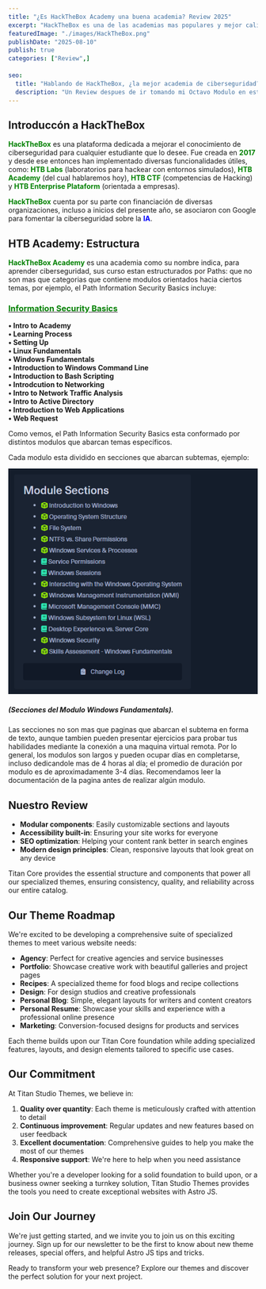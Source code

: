 ```yaml
---
title: "¿Es HackTheBox Academy una buena academia? Review 2025"
excerpt: "HackTheBox es una de las academias mas populares y mejor calificadas entre la comunidad de Hacking Etico, hoy haremos un Review de la plataforma.."
featuredImage: "./images/HackTheBox.png"
publishDate: "2025-08-10"
publish: true
categories: ["Review",]

seo:
  title: "Hablando de HackTheBox, ¿la mejor academia de ciberseguridad?"
  description: "Un Review despues de ir tomando mi Octavo Modulo en esta academia, ¡hablamos de ventajas, desventajas, tips, opiniones, etc.!"
---
```


## Introduccón a HackTheBox

<span style="color: green;">**HackTheBox**</span> es una plataforma dedicada a mejorar el conocimiento de ciberseguridad para cualquier estudiante que lo desee. Fue creada en <span style="color: green;"> **2017**
</span> y desde ese entonces han implementado diversas funcionalidades útiles, como: <span style="color: green;">**HTB Labs**</span> (laboratorios para hackear con entornos simulados), <span style="color: green;">**HTB Academy**</span> (del cual hablaremos hoy), <span style="color: green;">**HTB CTF**</span> (competencias de Hacking) y <span style="color: green;">**HTB Enterprise Plataform**</span> (orientada a empresas).

<span style="color: green;">**HackTheBox**</span> cuenta por su parte con financiación de diversas organizaciones, incluso a inicios del presente año, se asociaron con Google para fomentar la ciberseguridad sobre la <span style="color: blue;">**IA**</span>.

## HTB Academy: Estructura

<span style="color: green;">**HackTheBox Academy**</span> es una academia como su nombre indica, para aprender ciberseguridad, sus curso estan estructurados por Paths: que no son mas que categorias que contiene modulos orientados hacia ciertos temas, por ejemplo, el Path Information Security Basics incluye:


### <u> <span style="color: green;">Information Security Basics</span></u>  
**• Intro to Academy**  
**• Learning Process**  
**• Setting Up**  
**• Linux Fundamentals**  
**• Windows Fundamentals**  
**• Introduction to Windows Command Line**  
**• Introduction to Bash Scripting**  
**• Introdcution to Networking**  
**• Intro to Network Traffic Analysis**  
**• Intro to Active Directory**  
**• Introduction to Web Applications**  
**• Web Request**  


Como vemos, el Path Information Security Basics esta conformado por distintos modulos que abarcan temas específicos.  

Cada modulo esta dividido en secciones que abarcan subtemas, ejemplo:

![HTB Secciones](./images/HackTheBox-secciones.png)

 ##### (Secciones del Modulo Windows Fundamentals).  
   
Las secciones no son mas que paginas que abarcan el subtema en forma de texto, aunque tambien pueden presentar ejercicios para probar tus habilidades mediante la conexión a una maquina virtual remota. Por lo general, los modulos son largos y pueden ocupar días en completarse, incluso dedicandole mas de 4 horas al día; el promedio de duración por modulo es de aproximadamente 3-4 días. Recomendamos leer la documentación de la pagina antes de realizar algún modulo.

## <span style="green">Nuestro Review</span>

 


- **Modular components**: Easily customizable sections and layouts
- **Accessibility built-in**: Ensuring your site works for everyone
- **SEO optimization**: Helping your content rank better in search engines
- **Modern design principles**: Clean, responsive layouts that look great on any device

Titan Core provides the essential structure and components that power all our specialized themes, ensuring consistency, quality, and reliability across our entire catalog.

## Our Theme Roadmap

We're excited to be developing a comprehensive suite of specialized themes to meet various website needs:

- **Agency**: Perfect for creative agencies and service businesses
- **Portfolio**: Showcase creative work with beautiful galleries and project pages
- **Recipes**: A specialized theme for food blogs and recipe collections
- **Design**: For design studios and creative professionals
- **Personal Blog**: Simple, elegant layouts for writers and content creators
- **Personal Resume**: Showcase your skills and experience with a professional online presence
- **Marketing**: Conversion-focused designs for products and services

Each theme builds upon our Titan Core foundation while adding specialized features, layouts, and design elements tailored to specific use cases.

## Our Commitment

At Titan Studio Themes, we believe in:

1. **Quality over quantity**: Each theme is meticulously crafted with attention to detail
2. **Continuous improvement**: Regular updates and new features based on user feedback
3. **Excellent documentation**: Comprehensive guides to help you make the most of our themes
4. **Responsive support**: We're here to help when you need assistance

Whether you're a developer looking for a solid foundation to build upon, or a business owner seeking a turnkey solution, Titan Studio Themes provides the tools you need to create exceptional websites with Astro JS.

## Join Our Journey

We're just getting started, and we invite you to join us on this exciting journey. Sign up for our newsletter to be the first to know about new theme releases, special offers, and helpful Astro JS tips and tricks.

Ready to transform your web presence? Explore our themes and discover the perfect solution for your next project. 